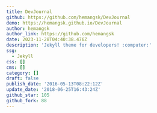 ```yaml
---
title: DevJournal
github: https://github.com/hemangsk/DevJournal
demo: https://hemangsk.github.io/DevJournal
author: hemangsk
author_link: https://github.com/hemangsk
date: 2023-11-28T04:40:38.476Z
description: 'Jekyll theme for developers! :computer:'
ssg:
  - Jekyll
css: []
cms: []
category: []
draft: false
publish_date: '2016-05-13T08:22:12Z'
update_date: '2018-06-25T16:43:24Z'
github_star: 105
github_fork: 88
---
```


